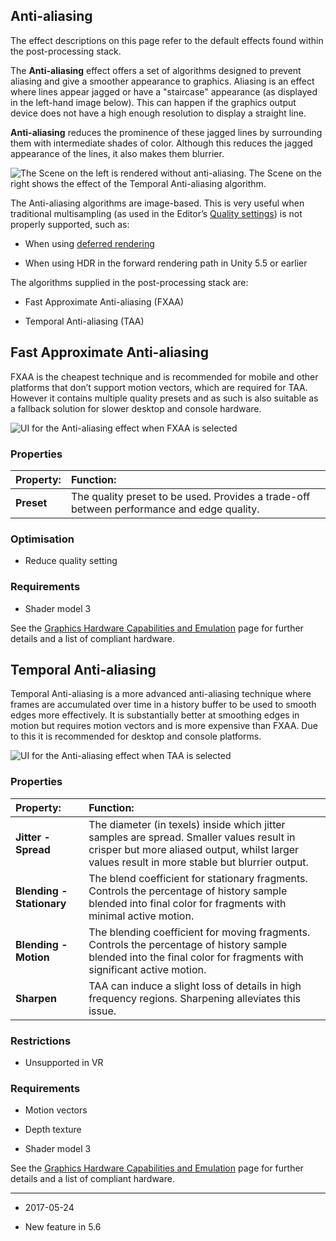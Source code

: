 ## Anti-aliasing

The effect descriptions on this page refer to the default effects found within the post-processing stack.

The __Anti-aliasing__ effect offers a set of algorithms designed to prevent aliasing and give a smoother appearance to graphics. Aliasing is an effect where lines appear jagged or have a "staircase" appearance (as displayed in the left-hand image below). This can happen if the graphics output device does not have a high enough resolution to display a straight line.

__Anti-aliasing__ reduces the prominence of these jagged lines by surrounding them with intermediate shades of color. Although this reduces the jagged appearance of the lines, it also makes them blurrier.

![The Scene on the left is rendered without anti-aliasing. The Scene on the right shows the effect of the Temporal Anti-aliasing algorithm.](../uploads/Main/PostProcessing-Antialiasing-0.png)

The Anti-aliasing algorithms are image-based. This is very useful when traditional multisampling (as used in the Editor’s [Quality settings](class-QualitySettings)) is not properly supported, such as:

* When using [deferred rendering](RenderTech-DeferredShading)

* When using HDR in the forward rendering path in Unity 5.5 or earlier

The algorithms supplied in the post-processing stack are:

* Fast Approximate Anti-aliasing (FXAA)

* Temporal Anti-aliasing (TAA) 

## Fast Approximate Anti-aliasing

FXAA is the cheapest technique and is recommended for mobile and other platforms that don’t support motion vectors, which are required for TAA. However it contains multiple quality presets and as such is also suitable as a fallback solution for slower desktop and console hardware.

![UI for the Anti-aliasing effect when FXAA is selected](../uploads/Main/PostProcessing-Antialiasing-1.png)

### Properties

| __Property:__| __Function:__ |
|:---|:---| 
| __Preset__| The quality preset to be used. Provides a trade-off between performance and edge quality. |

### Optimisation

* Reduce quality setting

### Requirements

* Shader model 3

See the [Graphics Hardware Capabilities and Emulation](GraphicsEmulation) page for further details and a list of compliant hardware.

## Temporal Anti-aliasing

Temporal Anti-aliasing is a more advanced anti-aliasing technique where frames are accumulated over time in a history buffer to be used to smooth edges more effectively. It is substantially better at smoothing edges in motion but requires motion vectors and is more expensive than FXAA. Due to this it is recommended for desktop and console platforms.

![UI for the Anti-aliasing effect when TAA is selected](../uploads/Main/PostProcessing-Antialiasing-2.png)

### Properties

| __Property:__| __Function:__ |
|:---|:---| 
| __Jitter - Spread__| The diameter (in texels) inside which jitter samples are spread. Smaller values result in crisper but more aliased output, whilst larger values result in more stable but blurrier output. |
| __Blending - Stationary__| The blend coefficient for stationary fragments. Controls the percentage of history sample blended into final color for fragments with minimal active motion. |
| __Blending - Motion__| The blending coefficient for moving fragments. Controls the percentage of history sample blended into the final color for fragments with significant active motion. |
| __Sharpen__| TAA can induce a slight loss of details in high frequency regions. Sharpening alleviates this issue. |



### Restrictions

* Unsupported in VR

### Requirements

* Motion vectors

* Depth texture

* Shader model 3

See the [Graphics Hardware Capabilities and Emulation](GraphicsEmulation) page for further details and a list of compliant hardware.

---

* <span class="page-edit"> 2017-05-24  <!-- include IncludeTextNewPageNoEdit --></span>

* <span class="page-history">New feature in 5.6</span>
